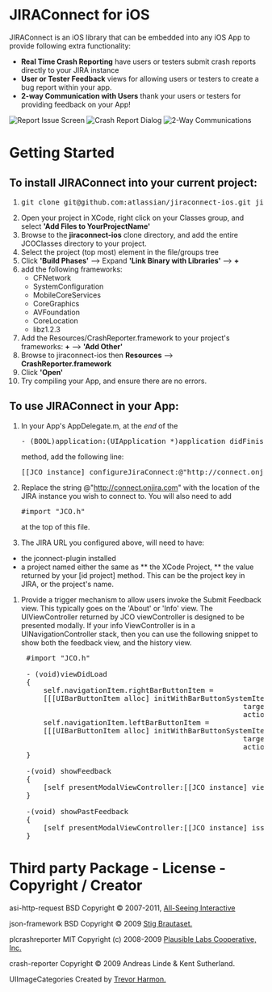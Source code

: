 JIRAConnect for iOS
===================

JIRAConnect is an iOS library that can be embedded into any iOS App to provide following extra functionality:

* **Real Time Crash Reporting** have users or testers submit crash reports directly to your JIRA instance
* **User or Tester Feedback** views for allowing users or testers to create a bug report within your app.
* **2-way Communication with Users** thank your users or testers for providing feedback on your App!


![Report Issue Screen](screenshots/report-issue.png) ![Crash Report Dialog](screenshots/crash-report.png) ![2-Way Communications](screenshots/replies-view.png)

Getting Started
===============

To install JIRAConnect into your current project:
-------------------------------------------------

1. <pre>git clone git@github.com:atlassian/jiraconnect-ios.git jiraconnect-ios</pre>
1. Open your project in XCode, right click on your Classes group, and select **'Add Files to YourProjectName'**
1. Browse to the **jiraconnect-ios** clone directory, and add the entire JCOClasses directory to your project.
1. Select the project (top most) element in the file/groups tree
1. Click **'Build Phases'** --> Expand **'Link Binary with Libraries'** --> **+**
1. add the following frameworks:
    * CFNetwork
    * SystemConfiguration
    * MobileCoreServices
    * CoreGraphics
    * AVFoundation
    * CoreLocation
    * libz1.2.3
1. Add the Resources/CrashReporter.framework to your project's frameworks: **+** --> **'Add Other'**
1. Browse to jiraconnect-ios then **Resources** --> **CrashReporter.framework**
1. Click **'Open'**
1. Try compiling your App, and ensure there are no errors.

To use JIRAConnect in your App:
-------------------------------
1. In your App's AppDelegate.m, at the *end* of the

    <pre>- (BOOL)application:(UIApplication *)application didFinishLaunchingWithOptions:(NSDictionary *)launchOptions </pre>
    method, add the following line:
    <pre>[[JCO instance] configureJiraConnect:@"http://connect.onjira.com" customData:nil];</pre>

1. Replace the string @"http://connect.onjira.com" with the location of the JIRA instance you wish to connect to. You will also need to add
    <pre>#import "JCO.h"</pre>
    at the top of this file.
1. The JIRA URL you configured above, will need to have:
  * the jconnect-plugin installed
  * a project named either the same as
    ** the XCode Project,
    ** the value returned by your [id<JCOCustomDataSource> project] method. This can be the project key in JIRA, or the project's name.

1. Provide a trigger mechanism to allow users invoke the Submit Feedback view. This typically goes on the 'About' or 'Info' view.
The UIViewController returned by JCO viewController is designed to be presented modally.
If your info ViewController is in a UINavigationController stack, then you can use the following snippet to show both the feedback view, and the history view.
<pre>
    #import "JCO.h"

    - (void)viewDidLoad
    {
        self.navigationItem.rightBarButtonItem =
        [[[UIBarButtonItem alloc] initWithBarButtonSystemItem:UIBarButtonSystemItemCompose
                                                       target:self
                                                       action:@selector(showFeedback)] autorelease];
        self.navigationItem.leftBarButtonItem =
        [[[UIBarButtonItem alloc] initWithBarButtonSystemItem:UIBarButtonSystemItemOrganize
                                                       target:self
                                                       action:@selector(showPastFeedback)] autorelease];
    }

    -(void) showFeedback
    {
        [self presentModalViewController:[[JCO instance] viewController] animated:YES];
    }

    -(void) showPastFeedback
    {
        [self presentModalViewController:[[JCO instance] issuesViewController] animated:YES];
    }
</pre>

Third party Package - License - Copyright / Creator
===================================================

asi-http-request	BSD		Copyright &copy; 2007-2011, [All-Seeing Interactive](http://allseeing-i.com/ASIHTTPRequest/)

json-framework      BSD     Copyright &copy; 2009 [Stig Brautaset.]( http://code.google.com/p/json-framework/)

plcrashreporter     MIT     Copyright (c) 2008-2009 [Plausible Labs Cooperative, Inc.]( http://code.google.com/p/plcrashreporter/)

crash-reporter              Copyright &copy; 2009 Andreas Linde & Kent Sutherland.

UIImageCategories           Created by [Trevor Harmon.](http://vocaro.com/trevor/blog/2009/10/12/resize-a-uiimage-the-right-way/)

